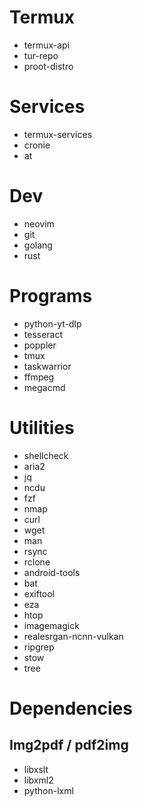 # Termux
- termux-api
- tur-repo
- proot-distro

# Services
- termux-services
- cronie
- at

# Dev
- neovim
- git
- golang
- rust

# Programs
- python-yt-dlp
- tesseract
- poppler
- tmux
- taskwarrior
- ffmpeg
- megacmd

# Utilities
- shellcheck
- aria2
- jq
- ncdu
- fzf
- nmap
- curl
- wget
- man
- rsync
- rclone
- android-tools
- bat
- exiftool
- eza
- htop
- imagemagick
- realesrgan-ncnn-vulkan
- ripgrep
- stow
- tree

# Dependencies
## Img2pdf / pdf2img
- libxslt
- libxml2
- python-lxml
